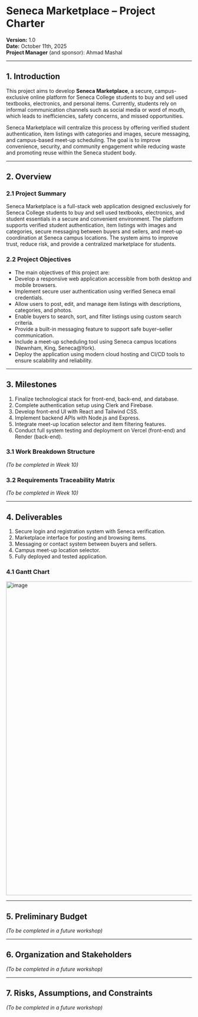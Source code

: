 # Seneca Marketplace – Project Charter  
**Version:** 1.0  
**Date:** October 11th, 2025  
**Project Manager** (and sponsor): Ahmad Mashal

---

## 1. Introduction

This project aims to develop **Seneca Marketplace**, a secure, campus-exclusive online platform for Seneca College students to buy and sell used textbooks, electronics, and personal items. Currently, students rely on informal communication channels such as social media or word of mouth, which leads to inefficiencies, safety concerns, and missed opportunities.  

Seneca Marketplace will centralize this process by offering verified student authentication, item listings with categories and images, secure messaging, and campus-based meet-up scheduling. The goal is to improve convenience, security, and community engagement while reducing waste and promoting reuse within the Seneca student body.

---

## 2. Overview  
### 2.1 Project Summary
Seneca Marketplace is a full-stack web application designed exclusively for Seneca College students to buy and sell used textbooks, electronics, and student essentials in a secure and convenient environment. The platform supports verified student authentication, item listings with images and categories, secure messaging between buyers and sellers, and meet-up coordination at Seneca campus locations. The system aims to improve trust, reduce risk, and provide a centralized marketplace for students.

### 2.2 Project Objectives
- The main objectives of this project are:
- Develop a responsive web application accessible from both desktop and mobile browsers.
- Implement secure user authentication using verified Seneca email credentials.
- Allow users to post, edit, and manage item listings with descriptions, categories, and photos.
- Enable buyers to search, sort, and filter listings using custom search criteria.
- Provide a built-in messaging feature to support safe buyer–seller communication.
- Include a meet-up scheduling tool using Seneca campus locations (Newnham, King, Seneca@York).
- Deploy the application using modern cloud hosting and CI/CD tools to ensure scalability and reliability.

---

## 3. Milestones  

1.	Finalize technological stack for front-end, back-end, and database.
2.	Complete authentication setup using Clerk and Firebase.
3.	Develop front-end UI with React and Tailwind CSS.
4.	Implement backend APIs with Node.js and Express.
5.	Integrate meet-up location selector and item filtering features.
6.	Conduct full system testing and deployment on Vercel (front-end) and Render (back-end).

### 3.1 Work Breakdown Structure  
*(To be completed in Week 10)*

### 3.2 Requirements Traceability Matrix  
*(To be completed in Week 10)*

---

## 4. Deliverables  

1.	Secure login and registration system with Seneca verification.
2.	Marketplace interface for posting and browsing items.
3.	Messaging or contact system between buyers and sellers.
4.	Campus meet-up location selector.
5.	Fully deployed and tested application.

### 4.1 Gantt Chart

<img width="1832" height="849" alt="image" src="https://github.com/user-attachments/assets/49c39c57-acc1-4710-bae2-76e0eae8b5d5" />



---

## 5. Preliminary Budget  
*(To be completed in a future workshop)*  

---

## 6. Organization and Stakeholders  
*(To be completed in a future workshop)*  

---

## 7. Risks, Assumptions, and Constraints  
*(To be completed in a future workshop)*  
